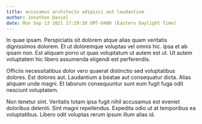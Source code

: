 ```yaml
---
title: accusamus architecto adipisci aut laudantium
author: Jonathon Daniel
date: Mon Sep 13 2021 17:29:10 GMT-0400 (Eastern Daylight Time)
---
```

In quae ipsam. Perspiciatis sit dolorem atque alias quam veritatis dignissimos dolorem. Et ut doloremque voluptas vel omnis hic. Ipsa et ab ipsam non. Est aliquam porro ut quas voluptatum ut autem est ut. Ut autem voluptatem hic libero assumenda eligendi est perferendis.

 Officiis necessitatibus dolor vero quaerat distinctio sed voluptatibus dolores. Est dolores aut. Laudantium a beatae aut consequatur dicta. Alias aliquam unde magni. Et laborum consequuntur sunt eum fugit fuga odit nesciunt voluptatem.

 Non tenetur sint. Veritatis totam ipsa fugit nihil accusamus est eveniet doloribus deleniti. Sint magni repellendus. Expedita odio ut at temporibus ea voluptatibus. Libero odit voluptas rerum ipsum illum alias id.
